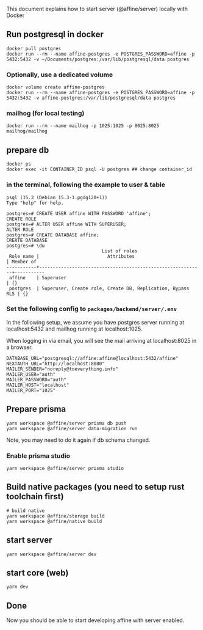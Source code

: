 This document explains how to start server (@affine/server) locally with Docker

## Run postgresql in docker

```
docker pull postgres
docker run --rm --name affine-postgres -e POSTGRES_PASSWORD=affine -p 5432:5432 -v ~/Documents/postgres:/var/lib/postgresql/data postgres
```

### Optionally, use a dedicated volume

```
docker volume create affine-postgres
docker run --rm --name affine-postgres -e POSTGRES_PASSWORD=affine -p 5432:5432 -v affine-postgres:/var/lib/postgresql/data postgres
```

### mailhog (for local testing)

```
docker run --rm --name mailhog -p 1025:1025 -p 8025:8025 mailhog/mailhog
```

## prepare db

```
docker ps
docker exec -it CONTAINER_ID psql -U postgres ## change container_id
```

### in the terminal, following the example to user & table

```
psql (15.3 (Debian 15.3-1.pgdg120+1))
Type "help" for help.

postgres=# CREATE USER affine WITH PASSWORD 'affine';
CREATE ROLE
postgres=# ALTER USER affine WITH SUPERUSER;
ALTER ROLE
postgres=# CREATE DATABASE affine;
CREATE DATABASE
postgres=# \du
                                   List of roles
 Role name |                         Attributes                         | Member of
-----------+------------------------------------------------------------+-----------
 affine    | Superuser                                                  | {}
 postgres  | Superuser, Create role, Create DB, Replication, Bypass RLS | {}
```

### Set the following config to `packages/backend/server/.env`

In the following setup, we assume you have postgres server running at localhost:5432 and mailhog running at localhost:1025.

When logging in via email, you will see the mail arriving at localhost:8025 in a browser.

```
DATABASE_URL="postgresql://affine:affine@localhost:5432/affine"
NEXTAUTH_URL="http://localhost:8080"
MAILER_SENDER="noreply@toeverything.info"
MAILER_USER="auth"
MAILER_PASSWORD="auth"
MAILER_HOST="localhost"
MAILER_PORT="1025"
```

## Prepare prisma

```
yarn workspace @affine/server prisma db push
yarn workspace @affine/server data-migration run
```

Note, you may need to do it again if db schema changed.

### Enable prisma studio

```
yarn workspace @affine/server prisma studio
```

## Build native packages (you need to setup rust toolchain first)

```
# build native
yarn workspace @affine/storage build
yarn workspace @affine/native build
```

## start server

```
yarn workspace @affine/server dev
```

## start core (web)

```
yarn dev
```

## Done

Now you should be able to start developing affine with server enabled.
